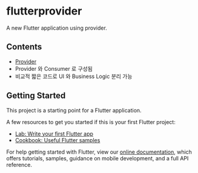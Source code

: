 # flutterprovider

A new Flutter application using provider.

## Contents
- [Provider](https://pub.dev/packages/provider)
- Provider 와 Consumer 로 구성됨
- 비교적 짧은 코드로 UI 와 Business Logic 분리 가능

## Getting Started

This project is a starting point for a Flutter application.

A few resources to get you started if this is your first Flutter project:

- [Lab: Write your first Flutter app](https://flutter.dev/docs/get-started/codelab)
- [Cookbook: Useful Flutter samples](https://flutter.dev/docs/cookbook)

For help getting started with Flutter, view our
[online documentation](https://flutter.dev/docs), which offers tutorials,
samples, guidance on mobile development, and a full API reference.
